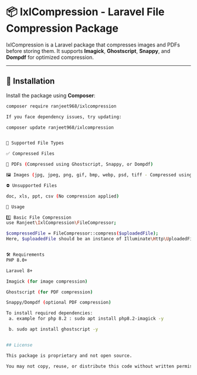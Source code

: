 # 📦 IxlCompression - Laravel File Compression Package

IxlCompression is a Laravel package that compresses images and PDFs before storing them. It supports **Imagick**, **Ghostscript**, **Snappy**, and **Dompdf** for optimized compression.

---

## 🚀 Installation

Install the package using **Composer**:

```sh
composer require ranjeet968/ixlcompression

If you face dependency issues, try updating:

composer update ranjeet968/ixlcompression


📂 Supported File Types

✅ Compressed Files

📄 PDFs (Compressed using Ghostscript, Snappy, or Dompdf)

🖼️ Images (jpg, jpeg, png, gif, bmp, webp, psd, tiff - Compressed using Imagick)

⛔ Unsupported Files

doc, xls, ppt, csv (No compression applied)

🔧 Usage

1️⃣ Basic File Compression
use Ranjeet\IxlCompression\FileCompressor;

$compressedFile = FileCompressor::compress($uploadedFile);
Here, $uploadedFile should be an instance of Illuminate\Http\UploadedFile or a valid file path.


🛠 Requirements
PHP 8.0+

Laravel 8+

Imagick (for image compression)

Ghostscript (for PDF compression)

Snappy/Dompdf (optional PDF compression)

To install required dependencies:
 a. example for php 8.2 : sudo apt install php8.2-imagick -y

 b. sudo apt install ghostscript -y


## License

This package is proprietary and not open source.

You may not copy, reuse, or distribute this code without written permission.

